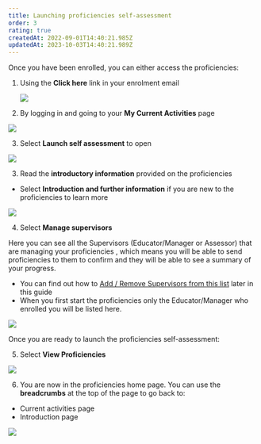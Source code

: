 ```yaml
---
title: Launching proficiencies self-assessment
order: 3
rating: true
createdAt: 2022-09-01T14:40:21.985Z
updatedAt: 2023-10-03T14:40:21.989Z
---
```

Once you have been enrolled, you can either access the proficiencies:

1. Using the **Click here** link in your enrolment email

   ![](/img/enrolling_9_n.png)
2. By logging in and going to your **My Current Activities** page 

![](/img/l_accessing_2.png)

3. Select **Launch self assessment** to open

![](/img/le-9-04-Technical.jpg)

3. Read the **introductory information** provided on the proficiencies

* Select **Introduction and further information** if you are new to the proficiencies to learn more

![](/img/l_accessing_3_n.png)

4. Select **Manage supervisors**

Here you can see all the Supervisors (Educator/Manager or Assessor) that are managing your proficiencies , which means you will be able to send proficiencies to them to confirm and they will be able to see a summary of your progress. 

* You can find out how to [Add / Remove Supervisors from this list](/user-guide/learner/06-confirmation/managing-your-supervisors) later in this guide
* When you first start the proficiencies only the Educator/Manager who enrolled you will be listed here.

![](/img/l_accessing_4.png)

[](/user-guide/learner/06-confirmation/managing-your-supervisors)

Once you are ready to launch the proficiencies self-assessment:

5. Select **View Proficiencies**

![](/img/l_accessing_5.png)

6. You are now in the proficiencies home page. You can use the **breadcrumbs** at the top of the page to go back to: 

* Current activities page 
* Introduction page

![](/img/l_accessing_6_n.png)